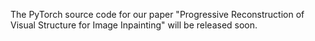 The PyTorch source code for our paper "Progressive Reconstruction of Visual Structure for Image Inpainting" will be released soon.
